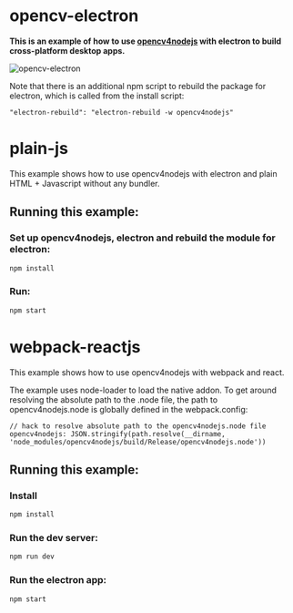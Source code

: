 opencv-electron
==============
**This is an example of how to use [opencv4nodejs](https://github.com/justadudewhohacks/opencv4nodejs) with electron to build cross-platform desktop apps.**

![opencv-electron](https://user-images.githubusercontent.com/31125521/31113188-51e7c6d8-a818-11e7-9015-295d1864e1d6.jpg)

Note that there is an additional npm script to rebuild the package for electron, which is called from the install script:
```
"electron-rebuild": "electron-rebuild -w opencv4nodejs"
```

# plain-js
This example shows how to use opencv4nodejs with electron and plain HTML + Javascript without any bundler.

## Running this example:

### Set up opencv4nodejs, electron and rebuild the module for electron:
``` bash
npm install
```

### Run:
``` bash
npm start
```

# webpack-reactjs
This example shows how to use opencv4nodejs with webpack and react.

The example uses node-loader to load the native addon. To get around resolving the absolute path to the .node file, the path to opencv4nodejs.node is globally defined in the webpack.config:
```
// hack to resolve absolute path to the opencv4nodejs.node file
opencv4nodejs: JSON.stringify(path.resolve(__dirname, 'node_modules/opencv4nodejs/build/Release/opencv4nodejs.node'))
```

## Running this example:

### Install
``` bash
npm install
```

### Run the dev server:
``` bash
npm run dev
```

### Run the electron app:
``` bash
npm start
```